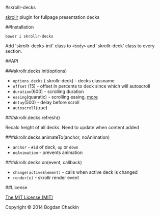 #skrollr-decks

[skrollr](https://github.com/Prinzhorn/skrollr) plugin for fullpage presentation decks

##Installation

```
bower i skrollr-decks
```

Add 'skrollr-decks-init' class to `<body>` and 'skrollr-deck' class to every section.


##API

###skrollr.decks.init(options)

- `options.decks` (.skrollr-deck) - decks classname
- `offset` (15) - offset in percents to deck since which will autoscroll
- `duration`(600) - scrolling duration
- `easing`(quaratic) - scrolling easing, [more](https://github.com/Prinzhorn/skrollr#easing)
- `delay`(500) - delay before scroll
- `autoscroll`(true)

###skrollr.decks.refresh()

Recalc height of all decks. Need to update when content added

###skrollr.decks.animateTo(anchor, noAnimation)

- `anchor` - `#id` of deck, `up` or `down`
- `noAnimation` - prevents animation

###skrollr.decks.on(event, callback)

- `change(activeElement)` - calls when active deck is changed
- `render(e)` - skrollr render event

##License

[The MIT License (MIT)](LICENSE)

Copyright &copy; 2014 Bogdan Chadkin
